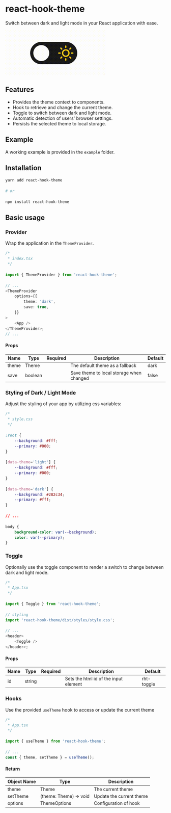 # react-hook-theme

Switch between dark and light mode in your React application with ease.

![Toggle](/assets/toggle.gif)

## Features

-   Provides the theme context to components.
-   Hook to retrieve and change the current theme.
-   Toggle to switch between dark and light mode.
-   Automatic detection of users' browser settings.
-   Persists the selected theme to local storage.

## Example

A working example is provided in the `example` folder.

## Installation

```bash
yarn add react-hook-theme

# or

npm install react-hook-theme
```

## Basic usage

### Provider

Wrap the application in the `ThemeProvider`.

```typescript
/*
 * index.tsx
 */

import { ThemeProvider } from 'react-hook-theme';

// ...
<ThemeProvider
    options={{
        theme: 'dark',
        save: true,
    }}
>
    <App />
</ThemeProvider>;
// ...
```

#### Props

| Name  | Type    | Required | Description                              | Default |
| ----- | ------- | -------- | ---------------------------------------- | ------- |
| theme | Theme   |          | The default theme as a fallback          | dark    |
| save  | boolean |          | Save theme to local storage when changed | false   |

### Styling of Dark / Light Mode

Adjust the styling of your app by utilizing css variables:

```css
/*
 * style.css
 */

:root {
    --background: #fff;
    --primary: #000;
}

[data-theme='light'] {
    --background: #fff;
    --primary: #000;
}

[data-theme='dark'] {
    --background: #282c34;
    --primary: #fff;
}

// ...

body {
    background-color: var(--background);
    color: var(--primary);
}
```

### Toggle

Optionally use the toggle component to render a switch to change between dark and light mode.

```typescript
/*
 * App.tsx
 */

import { Toggle } from 'react-hook-theme';

// styling
import 'react-hook-theme/dist/styles/style.css';

// ...
<header>
    <Toggle />
</header>;
```

#### Props

| Name | Type   | Required | Description                           | Default    |
| ---- | ------ | -------- | ------------------------------------- | ---------- |
| id   | string |          | Sets the html id of the input element | rht-toggle |

### Hooks

Use the provided `useTheme` hook to access or update the current theme

```typescript
/*
 * App.tsx
 */

import { useTheme } from 'react-hook-theme';

// ...
const { theme, setTheme } = useTheme();
```

#### Return

| Object Name | Type                   | Description              |
| ----------- | ---------------------- | ------------------------ |
| theme       | Theme                  | The current theme        |
| setTheme    | (theme: Theme) => void | Update the current theme |
| options     | ThemeOptions           | Configuration of hook    |
